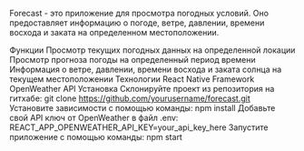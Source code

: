 
Forecast - это приложение для просмотра погодных условий. Оно предоставляет информацию о погоде, ветре, давлении, времени восхода и заката на определенном местоположении.

Функции
Просмотр текущих погодных данных на определенной локации
Просмотр прогноза погоды на определенный период времени
Информация о ветре, давлении, времени восхода и заката солнца на текущем местоположении
Технологии
React Native Framework
OpenWeather API
Установка
Склонируйте проект из репозитория на гитхабе:
git clone https://github.com/yourusername/forecast.git
Установите зависимости с помощью команды:
npm install
Добавьте свой API ключ от OpenWeather в файл .env:
REACT_APP_OPENWEATHER_API_KEY=your_api_key_here
Запустите приложение с помощью команды:
npm start
